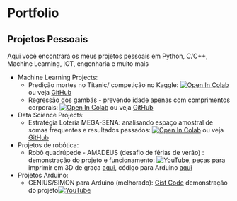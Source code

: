 # Portfolio
## Projetos Pessoais
Aqui você encontrará os meus projetos pessoais em Python, C/C++, Machine Learning, IOT, engenharia e muito mais
* Machine Learning Projects:
  * Predição mortes no Titanic/ competição no Kaggle: [![Open In Colab](https://colab.research.google.com/assets/colab-badge.svg)](https://colab.research.google.com/drive/1JplhnKgDFo93wqGYIU87cqaWwJc_mUQz#scrollTo=IWcdc_oyTOn3) ou veja [GitHub](https://github.com/MathLou/Portfolio---personal-projects/blob/main/Titanic_Machine_Learning_from_Disaster-%20Kaggle%20Competition.ipynb)
  * Regressão dos gambás - prevendo idade apenas com comprimentos corporais:  [![Open In Colab](https://colab.research.google.com/assets/colab-badge.svg)](https://colab.research.google.com/drive/1dpm7HSp94cO9QnyLrSipMUZJ9fJqZtvC#scrollTo=tx8kDI5T2OTw) ou veja [GitHub](https://github.com/MathLou/Portfolio---personal-projects/blob/main/Possum_Regression.ipynb)
* Data Science Projects:
  * Estratégia Loteria MEGA-SENA: analisando espaço amostral de somas frequentes e resultados passados:  [![Open In Colab](https://colab.research.google.com/assets/colab-badge.svg)](https://colab.research.google.com/drive/1ZoWAIdD0GHPAO_2TYmUK-hAqIISO2SNE#scrollTo=gP7RaU3G3ZX8)  ou veja [GitHub](https://github.com/MathLou/Portfolio---personal-projects/blob/main/MEGA_SENA_e_as_somas_frequentes%20(1).ipynb)
* Projetos de robótica: 
  * Robô quadrúpede - AMADEUS (desafio de férias de verão) : demonstração do projeto e funcionamento: [![YouTube](https://img.shields.io/badge/YouTube-%23FF0000.svg?style=for-the-badge&logo=YouTube&logoColor=white)](https://www.youtube.com/watch?v=9nj9WvwL3t4), peças para imprimir em 3D de graça [aqui](https://www.thingiverse.com/thing:5824112), código para Arduino [aqui](https://github.com/MathLou/Portfolio---personal-projects/blob/main/Amadeus_CODE.c)
* Projetos Arduino: 
  * GENIUS/SIMON para Arduino (melhorado): [Gist Code](https://gist.github.com/MathLou/47e0642d71056d93d40f8b1b32f16ae1) demonstração do projeto[![YouTube](https://img.shields.io/badge/YouTube-%23FF0000.svg?style=for-the-badge&logo=YouTube&logoColor=white)](https://www.youtube.com/watch?v=o17n-4V4xE0)
